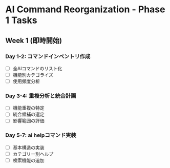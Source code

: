 # AI Command Reorganization - Phase 1 Tasks

## Week 1 (即時開始)

### Day 1-2: コマンドインベントリ作成
- [ ] 全AIコマンドのリスト化
- [ ] 機能別カテゴライズ
- [ ] 使用頻度分析

### Day 3-4: 重複分析と統合計画
- [ ] 機能重複の特定
- [ ] 統合候補の選定
- [ ] 影響範囲の評価

### Day 5-7: ai helpコマンド実装
- [ ] 基本構造の実装
- [ ] カテゴリー別ヘルプ
- [ ] 検索機能の追加
